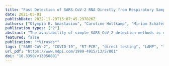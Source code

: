 ```yaml
---
title: "Fast Detection of SARS-CoV-2 RNA Directly from Respiratory Samples Using a Loop-Mediated Isothermal Amplification (LAMP) Test"
date: 2021-05-01
publishDate: 2022-11-29T15:07:45.297826Z
authors: ["Olympia E. Anastasiou", "Caroline Holtkamp", "Miriam Schäfer", "Frieda Schön", "Anna Maria Eis-Hübinger", "Andi Krumbholz"]
publication_types: ["2"]
abstract: "The availability of simple SARS-CoV-2 detection methods is crucial to contain the COVID-19 pandemic. This study examined whether a commercial LAMP assay can reliably detect SARS-CoV-2 genomes directly in respiratory samples without having to extract nucleic acids (NA) beforehand. Nasopharyngeal swabs (NPS, n = 220) were tested by real-time reverse transcription (RT)-PCR and with the LAMP assay. For RT-PCR, NA were investigated. For LAMP, NA from 26 NPS in viral transport medium (VTM) were tested. The other 194 NPS were analyzed directly without prior NA extraction (140 samples in VTM; 54 dry swab samples stirred in phosphate buffered saline). Ten NPS were tested directly by LAMP using a sous-vide cooking unit. The isothermal assay demonstrated excellent specificity (100%) but moderate sensitivity (68.8%), with a positive predictive value of 1 and a negative predictive value of 0.65 for direct testing of NPS in VTM. The use of dry swabs, even without NA extraction, improved the analytical sensitivity; up to 6% of samples showed signs of inhibition. LAMP could be performed successfully with a sous-vide cooking unit. This technique is very fast, requires little laboratory resources, and can replace rapid antigen tests or verify reactive rapid tests on-site."
featured: false
publication: "*Viruses*"
tags: ["SARS-CoV-2", "COVID-19", "RT-PCR", "direct testing", "LAMP", "loop-mediated isothermal amplification", "nucleic acids"]
url_pdf: "https://www.mdpi.com/1999-4915/13/5/801"
doi: "10.3390/v13050801"
---
```



